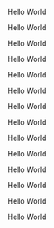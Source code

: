 Hello World

Hello World

Hello World

Hello World

Hello World

Hello World

Hello World

Hello World

Hello World

Hello World

Hello World

Hello World

Hello World

Hello World

